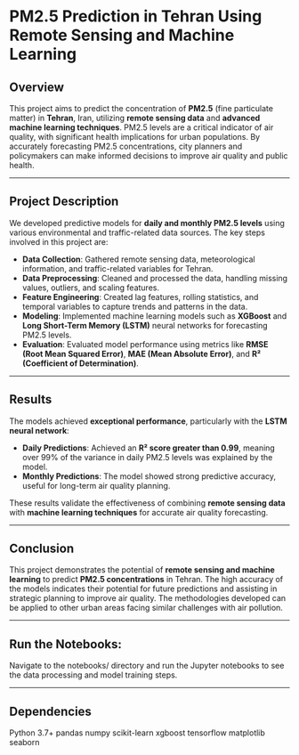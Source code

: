 # PM2.5 Prediction in Tehran Using Remote Sensing and Machine Learning

## Overview

This project aims to predict the concentration of **PM2.5** (fine particulate matter) in **Tehran**, Iran, utilizing **remote sensing data** and **advanced machine learning techniques**. PM2.5 levels are a critical indicator of air quality, with significant health implications for urban populations. By accurately forecasting PM2.5 concentrations, city planners and policymakers can make informed decisions to improve air quality and public health.

---

## Project Description

We developed predictive models for **daily and monthly PM2.5 levels** using various environmental and traffic-related data sources. The key steps involved in this project are:

- **Data Collection**: Gathered remote sensing data, meteorological information, and traffic-related variables for Tehran.
- **Data Preprocessing**: Cleaned and processed the data, handling missing values, outliers, and scaling features.
- **Feature Engineering**: Created lag features, rolling statistics, and temporal variables to capture trends and patterns in the data.
- **Modeling**: Implemented machine learning models such as **XGBoost** and **Long Short-Term Memory (LSTM)** neural networks for forecasting PM2.5 levels.
- **Evaluation**: Evaluated model performance using metrics like **RMSE (Root Mean Squared Error)**, **MAE (Mean Absolute Error)**, and **R² (Coefficient of Determination)**.
  
---
## Results


The models achieved **exceptional performance**, particularly with the **LSTM neural network**:

- **Daily Predictions**: Achieved an **R² score greater than 0.99**, meaning over 99% of the variance in daily PM2.5 levels was explained by the model.
- **Monthly Predictions**: The model showed strong predictive accuracy, useful for long-term air quality planning.

These results validate the effectiveness of combining **remote sensing data** with **machine learning techniques** for accurate air quality forecasting.

---

## Conclusion

This project demonstrates the potential of **remote sensing and machine learning** to predict **PM2.5 concentrations** in Tehran. The high accuracy of the models indicates their potential for future predictions and assisting in strategic planning to improve air quality. The methodologies developed can be applied to other urban areas facing similar challenges with air pollution.

---

## Run the Notebooks:

Navigate to the notebooks/ directory and run the Jupyter notebooks to see the data processing and model training steps.

---

## Dependencies

Python 3.7+
pandas
numpy
scikit-learn
xgboost
tensorflow
matplotlib
seaborn
